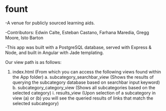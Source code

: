 # fount
-A venue for publicly sourced learning aids.

-Contributors: Edwin Calte, Esteban Castano, Farhana Maredia, Gregg Moore, Isto Barton

-This app was built with a PostgreSQL database, served with Express & Node, and built in Angular with Jade templating.

Our view path is as follows:
1. index.html (From which you can access the following views found within the App folder)
  a. subcategory_searchbar_view (Shows the results of querying the subcategory database based on searchbar input keyword)
  b. subcategory_category_view (Shows all subcategories based on the selected category)
    i. results_view (Upon selection of a subcategory in view (a) or (b) you will see the queried results of links that match the selected subcategory)


